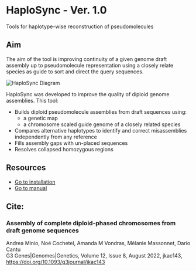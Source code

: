 # HaploSync - Ver. 1.0
Tools for haplotype-wise reconstruction of pseudomolecules

## Aim
The aim of the tool is improving continuity of a given genome draft assembly up to pseudomolecule representation using a closely relate species as guide to sort and direct the query sequences.  

![HaploSync Diagram](./manual/Workflows/Diagram.png)

HaploSync was developed to improve the quality of diploid genome assemblies. This tool:

* Builds diploid pseudomolecule assemblies from draft sequences using:
  * a genetic map 
  * a chromosome scaled guide genome of a closely related species 
* Compares alternative haplotypes to identify and correct misassemblies independently from any reference
* Fills assembly gaps with un-placed sequences
* Resolves collapsed homozygous regions

## Resources
  * [Go to installation](manual/Install.md)
  * [Go to manual](manual/Readme.md)
  
## Cite:
### Assembly of complete diploid-phased chromosomes from draft genome sequences 
Andrea Minio, Noé Cochetel, Amanda M Vondras, Mélanie Massonnet, Dario Cantu \
G3 Genes|Genomes|Genetics, Volume 12, Issue 8, August 2022, jkac143, https://doi.org/10.1093/g3journal/jkac143

